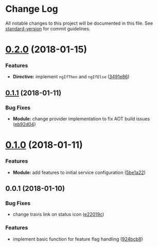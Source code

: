 # Change Log

All notable changes to this project will be documented in this file. See [standard-version](https://github.com/conventional-changelog/standard-version) for commit guidelines.

<a name="0.2.0"></a>
# [0.2.0](https://github.com/red6/ng-feature-flags/compare/v0.1.1...v0.2.0) (2018-01-15)


### Features

* **Directive:** implement `ngIfThen` and `ngIfElse` ([3491e86](https://github.com/red6/ng-feature-flags/commit/3491e86))



<a name="0.1.1"></a>
## [0.1.1](https://github.com/red6/ng-feature-flags/compare/v0.1.0...v0.1.1) (2018-01-11)


### Bug Fixes

* **Module:** change provider implementation to fix AOT build issues ([eb92d04](https://github.com/red6/ng-feature-flags/commit/eb92d04))



<a name="0.1.0"></a>
# [0.1.0](https://github.com/red6/ng-feature-flags/compare/v0.0.1...v0.1.0) (2018-01-11)


### Features

* **Module:** add features to initial service configuration ([5be1a22](https://github.com/red6/ng-feature-flags/commit/5be1a22))



<a name="0.0.1"></a>
## 0.0.1 (2018-01-10)


### Bug Fixes

* change travis link on status icon ([e22019c](https://github.com/red6/ng-feature-flags/commit/e22019c))


### Features

* implement basic function for feature flag handling ([924bcb8](https://github.com/red6/ng-feature-flags/commit/924bcb8))
